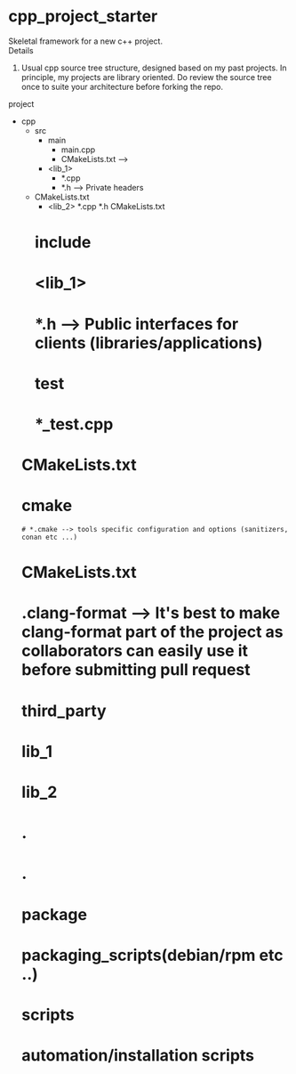 # cpp_project_starter  
Skeletal framework for a new c++ project.  
Details  
1. Usual cpp source tree structure, designed based on my past projects. In principle, my projects are library oriented.
  Do review the source tree once to suite your architecture before forking the repo.  
  
  project  
  - cpp  
    - src  
      - main    
        - main.cpp  
        - CMakeLists.txt   -->  
      - <lib_1>  
        - *.cpp  
        - *.h  --> Private headers
	- CMakeLists.txt  
      - <lib_2>
	  *.cpp
	  *.h
	  CMakeLists.txt
      # include
        # <lib_1>
	  # *.h  --> Public interfaces for clients (libraries/applications)
      # test
        # *_test.cpp
	# CMakeLists.txt
      # cmake
        # *.cmake --> tools specific configuration and options (sanitizers, conan etc ...)
      # CMakeLists.txt
      # .clang-format  --> It's best to make clang-format part of the project as collaborators can easily use it before submitting pull request
    # third_party
      # lib_1
      # lib_2
      # .
      # .
    # package
      # packaging_scripts(debian/rpm etc ..)
    # scripts
      # automation/installation scripts

